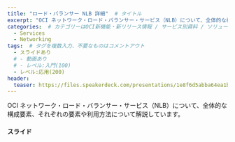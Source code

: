 ```yaml
---
title: "ロード・バランサー NLB 詳細"  # タイトル
excerpt: "OCI ネットワーク・ロード・バランサー・サービス（NLB）について、全体的な構成要素の解説や利用方法について解説しています"
categories:  # カテゴリーはOCI新機能・新リリース情報 / サービス別資料 / ソリューション別資料 / その他の資料 / 外部リンク  から選択
  - Services
  - Networking
tags:  # タグを複数入力、不要なものはコメントアウト
  - スライドあり
  # - 動画あり
  # - レベル:入門(100)
  - レベル:応用(200)
header:
  teaser: https://files.speakerdeck.com/presentations/1e8f6d5abba64ea1b92c1112b392f6fc/slide_0.jpg
---
```


OCI ネットワーク・ロード・バランサー・サービス（NLB）について、全体的な構成要素、それぞれの要素や利用方法について解説しています。

#### スライド

<div style="max-width:768px">

<!-- Speakerdeckから Embeded リンクを取得して貼り付け (ここから) -->
<script async class="speakerdeck-embed" data-id="1e8f6d5abba64ea1b92c1112b392f6fc" data-ratio="1.77777777777778" src="//speakerdeck.com/assets/embed.js"></script>
<!-- Speakerdeckから Embeded リンクを取得して貼り付け (ここまで) -->

</div>
